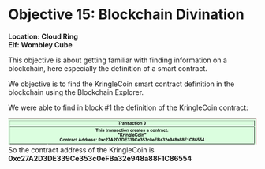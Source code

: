 
# Objective 15: Blockchain Divination
**Location: Cloud Ring**  
**Elf: Wombley Cube**

This objective is about getting familiar with finding information on a blockchain, here especially the definition of a smart contract.

We objective is to find the KringleCoin smart contract definition in the blockchain using the Blockchain Explorer.

We were able to find in block #1 the definition of the KringleCoin contract:

![Screenshot of block #1 from the Blockchain Explorer](https://github.com/joergschwarzwaelder/hhc2022/blob/main/Objective-15/kringlecoin.png)
So the contract address of the KringleCoin is **0xc27A2D3DE339Ce353c0eFBa32e948a88F1C86554**
